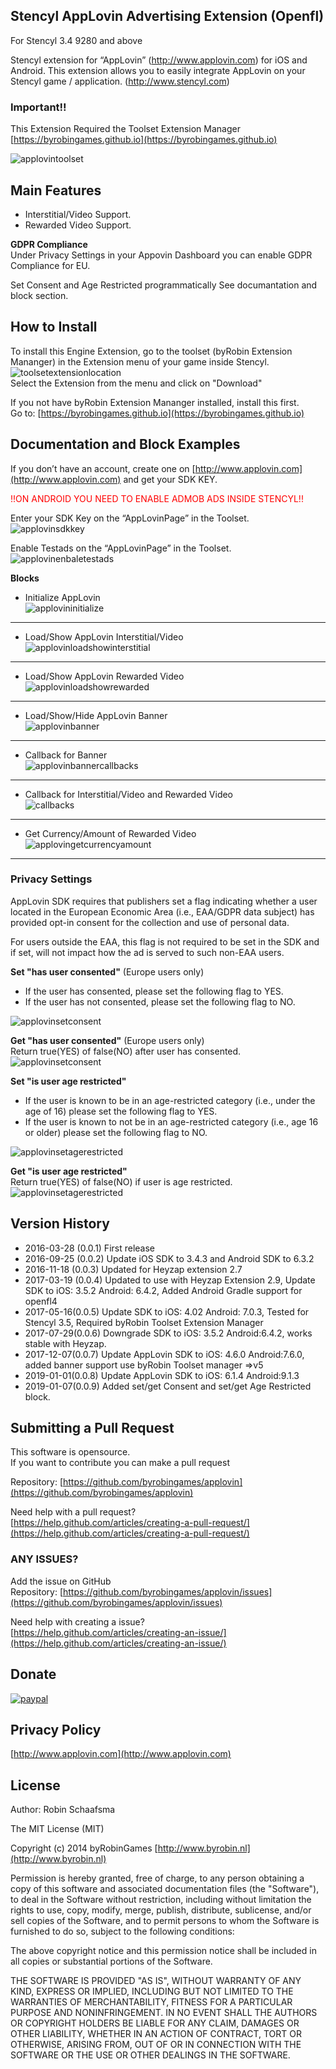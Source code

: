 ## Stencyl AppLovin Advertising Extension (Openfl)

For Stencyl 3.4 9280 and above

Stencyl extension for “AppLovin” (http://www.applovin.com) for iOS and Android. This extension allows you to easily integrate AppLovin on your Stencyl game / application. (http://www.stencyl.com)

### Important!!

This Extension Required the Toolset Extension Manager [https://byrobingames.github.io](https://byrobingames.github.io)

![applovintoolset](https://byrobingames.github.io/img/applovin/applovintoolset.png)

## Main Features

  * Interstitial/Video Support.
  * Rewarded Video Support.
  
**GDPR Compliance** <br/>
Under Privacy Settings in your Appovin Dashboard you can enable GDPR Compliance for EU.

Set Consent and Age Restricted programmatically See documantation and block section. 
  
## How to Install

To install this Engine Extension, go to the toolset (byRobin Extension Mananger) in the Extension menu of your game inside Stencyl.<br/>
![toolsetextensionlocation](https://byrobingames.github.io/img/toolset/toolsetextensionlocation.png)<br/>
Select the Extension from the menu and click on "Download"

If you not have byRobin Extension Mananger installed, install this first.<br/>
Go to: [https://byrobingames.github.io](https://byrobingames.github.io)

## Documentation and Block Examples

If you don’t have an account, create one on [http://www.applovin.com](http://www.applovin.com) and get your SDK KEY.

<span style="color:red;">!!ON ANDROID YOU NEED TO ENABLE ADMOB ADS INSIDE STENCYL!!</span>

Enter your SDK Key on the “AppLovinPage” in the Toolset.<br/>
![applovinsdkkey](https://byrobingames.github.io/img/applovin/applovinsdkkey.png)<br/>

Enable Testads on the “AppLovinPage” in the Toolset.<br/>
![applovinenbaletestads](https://byrobingames.github.io/img/applovin/applovinenbaletestads.png)

**Blocks**

  * Initialize AppLovin<br/>
  ![applovininitialize](https://byrobingames.github.io/img/applovin/applovininitialize.png)
  
  <hr/>
  
  * Load/Show AppLovin Interstitial/Video<br/>
  ![applovinloadshowinterstitial](https://byrobingames.github.io/img/applovin/applovinloadshowinterstitial.png)
  
  <hr/>
  
  * Load/Show AppLovin Rewarded Video<br/>
  ![applovinloadshowrewarded](https://byrobingames.github.io/img/applovin/applovinloadshowrewarded.png)
  
  <hr/>
  
  * Load/Show/Hide AppLovin Banner<br/>
  ![applovinbanner](https://byrobingames.github.io/img/applovin/applovinbanner.png)
  
  <hr/>
  
  * Callback for Banner<br/>
  ![applovinbannercallbacks](https://byrobingames.github.io/img/applovin/applovinbannercallbacks.png)
  
  <hr/>
  
  * Callback for Interstitial/Video and Rewarded Video<br/>
  ![callbacks](https://byrobingames.github.io/img/applovin/callbacks.png)
  
  <hr/>
  
  * Get Currency/Amount of Rewarded Video<br/>
   ![applovingetcurrencyamount](https://byrobingames.github.io/img/applovin/applovingetcurrencyamount.png)
   
   <hr/>
   
### Privacy Settings
   
AppLovin SDK requires that publishers set a flag indicating whether a user located in the European Economic Area (i.e., EAA/GDPR data subject) has provided opt-in consent for the collection and use of personal data.
   
For users outside the EAA, this flag is not required to be set in the SDK and if set, will not impact how the ad is served to such non-EAA users.

**Set "has user consented"** (Europe users only)<br/>
- If the user has consented, please set the following flag to YES.<br/>
- If the user has not consented, please set the following flag to NO.<br/>

![applovinsetconsent](https://byrobingames.github.io/img/applovin/applovinsetconsent.png)

**Get "has user consented"** (Europe users only)<br/>
Return true(YES) of false(NO) after user has consented.<br/>
![applovinsetconsent](https://byrobingames.github.io/img/applovin/applovingetconsent.png)

**Set "is user age restricted"** <br/>
- If the user is known to be in an age-restricted category (i.e., under the age of 16) please set the following flag to YES.<br/>
- If the user is known to not be in an age-restricted category (i.e., age 16 or older) please set the following flag to NO.<br/>

![applovinsetagerestricted](https://byrobingames.github.io/img/applovin/applovinsetagerestricted.png)

**Get "is user age restricted"** <br/>
Return true(YES) of false(NO) if user is age restricted.<br/>
![applovinsetagerestricted](https://byrobingames.github.io/img/applovin/applovingetagerestricted.png)

## Version History

- 2016-03-28 (0.0.1) First release
- 2016-09-25 (0.0.2) Update iOS SDK to 3.4.3 and Android SDK to 6.3.2
- 2016-11-18 (0.0.3) Updated for Heyzap extension 2.7
- 2017-03-19 (0.0.4) Updated to use with Heyzap Extension 2.9, Update SDK to iOS: 3.5.2 Android: 6.4.2, Added Android Gradle support for openfl4
- 2017-05-16(0.0.5) Update SDK to iOS: 4.02 Android: 7.0.3, Tested for Stencyl 3.5, Required byRobin Toolset Extension Manager
- 2017-07-29(0.0.6) Downgrade SDK to iOS: 3.5.2 Android:6.4.2, works stable with Heyzap.
- 2017-12-07(0.0.7) Update AppLovin SDK to iOS: 4.6.0 Android:7.6.0, added banner support use byRobin Toolset manager =>v5
- 2019-01-01(0.0.8) Update AppLovin SDK to iOS: 6.1.4 Android:9.1.3
- 2019-01-07(0.0.9) Added set/get Consent and set/get Age Restricted block.

## Submitting a Pull Request

This software is opensource.<br/>
If you want to contribute you can make a pull request

Repository: [https://github.com/byrobingames/applovin](https://github.com/byrobingames/applovin)

Need help with a pull request?<br/>
[https://help.github.com/articles/creating-a-pull-request/](https://help.github.com/articles/creating-a-pull-request/)

### ANY ISSUES?

Add the issue on GitHub<br/>
Repository: [https://github.com/byrobingames/applovin/issues](https://github.com/byrobingames/applovin/issues)

Need help with creating a issue?<br/>
[https://help.github.com/articles/creating-an-issue/](https://help.github.com/articles/creating-an-issue/)

## Donate

[![paypal](https://www.paypalobjects.com/en_US/i/btn/btn_donateCC_LG.gif)](https://www.paypal.com/cgi-bin/webscr?cmd=_s-xclick&hosted_button_id=HKLGFCAGKBMFL)<br />

## Privacy Policy

[http://www.applovin.com](http://www.applovin.com)

## License

Author: Robin Schaafsma

The MIT License (MIT)

Copyright (c) 2014 byRobinGames [http://www.byrobin.nl](http://www.byrobin.nl)

Permission is hereby granted, free of charge, to any person obtaining a copy of this software and associated documentation files (the "Software"), to deal in the Software without restriction, including without limitation the rights to use, copy, modify, merge, publish, distribute, sublicense, and/or sell copies of the Software, and to permit persons to whom the Software is furnished to do so, subject to the following conditions:

The above copyright notice and this permission notice shall be included in all copies or substantial portions of the Software.

THE SOFTWARE IS PROVIDED "AS IS", WITHOUT WARRANTY OF ANY KIND, EXPRESS OR IMPLIED, INCLUDING BUT NOT LIMITED TO THE WARRANTIES OF MERCHANTABILITY, FITNESS FOR A PARTICULAR PURPOSE AND NONINFRINGEMENT. IN NO EVENT SHALL THE AUTHORS OR COPYRIGHT HOLDERS BE LIABLE FOR ANY CLAIM, DAMAGES OR OTHER LIABILITY, WHETHER IN AN ACTION OF CONTRACT, TORT OR OTHERWISE, ARISING FROM, OUT OF OR IN CONNECTION WITH THE SOFTWARE OR THE USE OR OTHER DEALINGS IN THE SOFTWARE.
